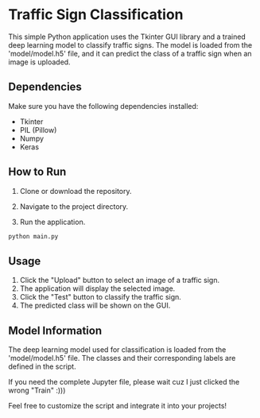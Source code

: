 
# Traffic Sign Classification

This simple Python application uses the Tkinter GUI library and a trained deep learning model to classify traffic signs. The model is loaded from the 'model/model.h5' file, and it can predict the class of a traffic sign when an image is uploaded.

## Dependencies

Make sure you have the following dependencies installed:

- Tkinter
- PIL (Pillow)
- Numpy
- Keras


## How to Run

1. Clone or download the repository.
2. Navigate to the project directory.


3. Run the application.

```bash
python main.py
```

## Usage

1. Click the "Upload" button to select an image of a traffic sign.
2. The application will display the selected image.
3. Click the "Test" button to classify the traffic sign.
4. The predicted class will be shown on the GUI.

## Model Information

The deep learning model used for classification is loaded from the 'model/model.h5' file. The classes and their corresponding labels are defined in the script.

If you need the complete Jupyter file, please wait cuz I just clicked the wrong "Train" :)))

Feel free to customize the script and integrate it into your projects!

